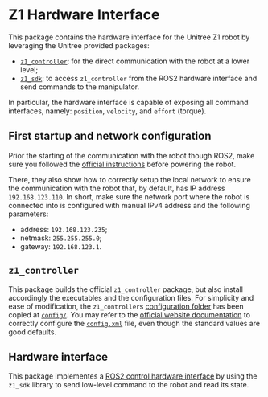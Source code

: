 # Z1 Hardware Interface

This package contains the hardware interface for the Unitree Z1 robot by leveraging the Unitree provided packages:

- [`z1_controller`](https://github.com/unitreerobotics/z1_controller):
  for the direct communication with the robot at a lower level;
- [`z1_sdk`](https://github.com/unitreerobotics/z1_sdk): 
  to access `z1_controller` from the ROS2 hardware interface and send commands to the manipulator.

In particular, the hardware interface is capable of exposing all command interfaces, namely: `position`, `velocity`, and `effort` (torque).

## First startup and network configuration

Prior the starting of the communication with the robot though ROS2, make sure you followed the [official instructions](https://support.unitree.com/home/en/Z1_developer/poweron) before powering the robot.

There, they also show how to correctly setup the local network to ensure the communication with the robot that, by default, has IP address `192.168.123.110`. 
In short, make sure the network port where the robot is connected into is configured with manual IPv4 address and the following parameters:

- address: `192.168.123.235`;
- netmask: `255.255.255.0`;
- gateway: `192.168.123.1`.

## `z1_controller`

This package builds the official `z1_controller` package, but also install accordingly the executables and the configuration files.
For simplicity and ease of modification, the `z1_controller`s [configuration folder](https://github.com/unitreerobotics/z1_controller/tree/master/config) has been copied at [`config/`](./config).
You may refer to the [official website documentation](https://support.unitree.com/home/en/Z1_developer/sdk_intro) to correctly configure the [`config.xml`](./config/config.xml) file, even though the standard values are good defaults.

## Hardware interface

This package implementes a [ROS2 control hardware interface](https://control.ros.org/rolling/doc/ros2_control/hardware_interface/doc/hardware_components_userdoc.html) by using the `z1_sdk` library to send low-level command to the robot and read its state.
